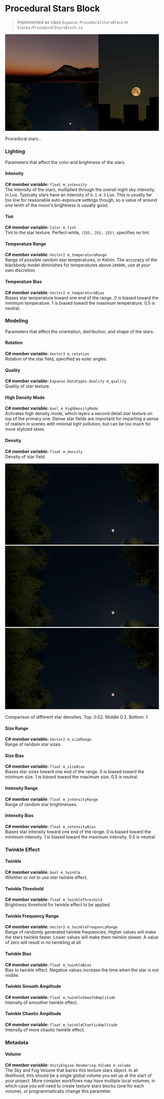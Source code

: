 # Procedural Stars Block

> Implemented as class `Expanse.ProceduralStarsBlock` in `blocks/ProceduralStarsBlock.cs`

<div class="img-block">
    <div class="img-row">
        <div class="img-col"><img src="../../img/stars/star_splash.png"/></div>
    </div>
</div>

Procedural stars...

<!---------------------------------------------------------------------------------------->
<!--------------------------------------- LIGHTING --------------------------------------->
<!---------------------------------------------------------------------------------------->

### Lighting

Parameters that affect the color and brightness of the stars.

#### Intensity
**C# member variable:** `float m_intensity` \
The intensity of the stars, multiplied through the overall night sky intensity, in Lux. Typically stars have an intensity of `0.1-0.3` Lux. This is usually far too low for reasonable auto-exposure settings though, so a value of around one tenth of the moon's brightness is usually good.

#### Tint
**C# member variable:** `Color m_tint` \
Tint to the star texture. Perfect white, `(255, 255, 255)`, specifies no tint.

#### Temperature Range
**C# member variable:** `Vector2 m_temperatureRange` \
Range of possible random star temperatures, in Kelvin. The accuracy of the blackbody model diminishes for temperatures above `20000K`, use at your own discretion.

#### Temperature Bias
**C# member variable:** `Vector2 m_temperatureBias` \
Biases star temperature toward one end of the range. 0 is biased toward the minimum temperature. 1 is biased toward the maximum temperature. 0.5 is neutral.

<!---------------------------------------------------------------------------------------->
<!--------------------------------------- MODELING --------------------------------------->
<!---------------------------------------------------------------------------------------->

### Modeling

Parameters that affect the orientation, distribution, and shape of the stars.

#### Rotation
**C# member variable:** `Vector3 m_rotation` \
Rotation of the star field, specified as euler angles.

#### Quality
**C# member variable:** `Expanse.Datatypes.Quality m_quality` \
Quality of star texture.

#### High Density Mode
**C# member variable:** `bool m_highDensityMode` \
Activates high density mode, which layers a second detail star texture on top of the primary one. Dense star fields are important for imparting a sense of realism in scenes with minimal light pollution, but can be too much for more stylized skies.

#### Density
**C# member variable:** `float m_density` \
Density of star field.

<div class="img-block">
    <div class="img-row">
        <div class="img-col"><img src="../../img/stars/density_0.02.jpg"/></div>
    </div>
    <div class="img-row">
        <div class="img-col"><img src="../../img/stars/density_0.2.jpg"/></div>
    </div>
    <div class="img-row">
        <div class="img-col"><img src="../../img/stars/density_1.jpg"/></div>
    </div>
    <p>Comparison of different star densities. Top: 0.02. Middle 0.2. Bottom: 1.</p>
</div>

#### Size Range
**C# member variable:** `Vector2 m_sizeRange` \
Range of random star sizes.

#### Size Bias
**C# member variable:** `float m_sizeBias` \
Biases star sizes toward one end of the range. 0 is biased toward the minimum size. 1 is biased toward the maximum size. 0.5 is neutral.

#### Intensity Range
**C# member variable:** `float m_intensityRange` \
Range of random star brightnesses.

#### Intensity Bias
**C# member variable:** `float m_intensityBias` \
Biases star intensity toward one end of the range. 0 is biased toward the minimum intensity. 1 is biased toward the maximum intensity. 0.5 is neutral.

<!---------------------------------------------------------------------------------------->
<!------------------------------=--------- TWINKLE --------------------------------------->
<!---------------------------------------------------------------------------------------->

### Twinkle Effect

#### Twinkle
**C# member variable:** `bool m_twinkle` \
Whether or not to use star twinkle effect.

#### Twinkle Threshold
**C# member variable:** `float m_twinkleThreshold` \
Brightness threshold for twinkle effect to be applied.

#### Twinkle Frequency Range
**C# member variable:** `Vector2 m_twinkleFrequencyRange` \
Range of randomly generated twinkle frequencies. Higher values will make the stars twinkle faster. Lower values will make them twinkle slower. A value of zero will result in no twinkling at all.

#### Twinkle Bias
**C# member variable:** `float m_twinkleBias` \
Bias to twinkle effect. Negative values increase the time when the star is not visible.

#### Twinkle Smooth Amplitude
**C# member variable:** `float m_twinkleSmoothAmplitude` \
Intensity of smoother twinkle effect.

#### Twinkle Chaotic Amplitude
**C# member variable:** `float m_twinkleChaoticAmplitude` \
Intensity of more chaotic twinkle effect.


<!---------------------------------------------------------------------------------------->
<!--------------------------------------- METADATA --------------------------------------->
<!---------------------------------------------------------------------------------------->

### Metadata

#### Volume
**C# member variable:** `UnityEngine.Rendering.Volume m_volume` \
The Sky and Fog Volume that backs this texture stars object. In all likelihood, this should be a single global volume you set up at the start of your project. More complex workflows may have multiple local volumes, in which case you will need to create texture stars blocks (one for each volume), or programmatically change this parameter.